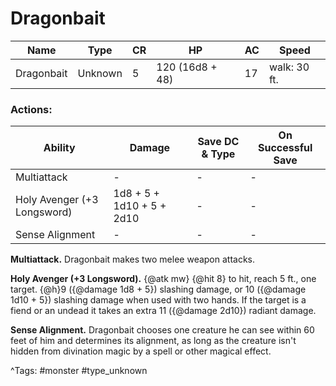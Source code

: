# Dragonbait

| Name | Type | CR | HP | AC | Speed |
|------|------|----|----|----|-------|
| Dragonbait | Unknown | 5 | 120 (16d8 + 48) | 17 | walk: 30 ft. |

### Actions:

| Ability | Damage | Save DC & Type | On Successful Save |
|---------|--------|----------------|--------------------|
| Multiattack | - | - | - |
| Holy Avenger (+3 Longsword) | 1d8 + 5 + 1d10 + 5 + 2d10 | - | - |
| Sense Alignment | - | - | - |


**Multiattack.** Dragonbait makes two melee weapon attacks.

**Holy Avenger (+3 Longsword).** {@atk mw} {@hit 8} to hit, reach 5 ft., one target. {@h}9 ({@damage 1d8 + 5}) slashing damage, or 10 ({@damage 1d10 + 5}) slashing damage when used with two hands. If the target is a fiend or an undead it takes an extra 11 ({@damage 2d10}) radiant damage.

**Sense Alignment.** Dragonbait chooses one creature he can see within 60 feet of him and determines its alignment, as long as the creature isn't hidden from divination magic by a spell or other magical effect.

^Tags: #monster #type_unknown